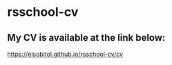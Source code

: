# rsschool-cv

## My CV is available at the link below:

https://elsobitol.github.io/rsschool-cv/cv
